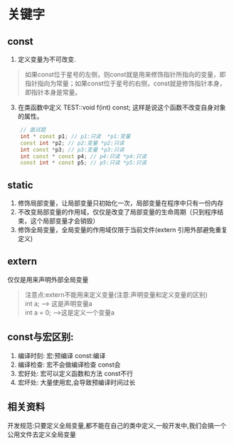 # 关键字

## const

1. 定义变量为不可改变.  
>如果const位于星号的左侧，则const就是用来修饰指针所指向的变量，即指针指向为常量；如果const位于星号的右侧，const就是修饰指针本身，即指针本身是常量。
3. 在类函数中定义 TEST::void f(int) const; 这样是说这个函数不改变自身对象的属性。

```c++
    // 面试题
    int * const p1; // p1:只读  *p1:变量
    const int *p2; // p2:变量 *p2:只读
    int const *p3; // p3:变量 *p3:只读
    int const * const p4; // p4:只读 *p4:只读
    const int * const p5; // p5:只读 *p5:只读
```
## static

1. 修饰局部变量，让局部变量只初始化一次，局部变量在程序中只有一份内存
2. 不改变局部变量的作用域，仅仅是改变了局部变量的生命周期（只到程序结束，这个局部变量才会销毁）
3. 修饰全局变量，全局变量的作用域仅限于当前文件(extern 引用外部避免重复定义)

## extern
仅仅是用来声明外部全局变量
>注意点:extern不能用来定义变量(注意:声明变量和定义变量的区别)  
int a;  ——>  这是声明变量a  
int a  = 0;  ——>这是定义一个变量a 
## const与宏区别:
1. 编译时刻: 宏:预编译 const:编译
2. 编译检查:  宏不会做编译检查 const会
3. 宏好处: 宏可以定义函数和方法 const不行
4. 宏坏处: 大量使用宏,会导致预编译时间过长

## 相关资料

开发规范:只要定义全局变量,都不能在自己的类中定义,一般开发中,我们会搞一个公用文件去定义全局变量
